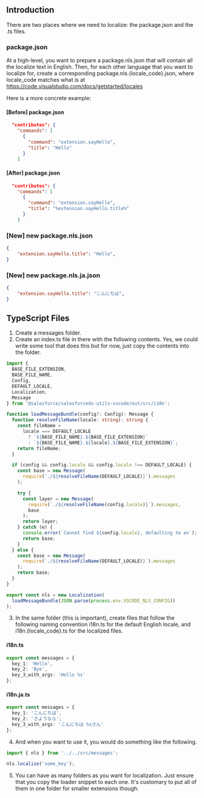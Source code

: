 ## Introduction

There are two places where we need to localize: the package.json and the .ts
files.

### package.json

At a high-level, you want to prepare a package.nls.json that will contain all
the localize text in English. Then, for each other language that you want to
localize for, create a corresponding package.nls.{locale_code}.json, where
locale_code matches what is at
https://code.visualstudio.com/docs/getstarted/locales

Here is a more concrete example:

#### [Before] package.json

```json
  "contributes": {
    "commands": [
      {
        "command": "extension.sayHello",
        "title": "Hello"
      }
    ]
```

#### [After] package.json

```json
  "contributes": {
    "commands": [
      {
        "command": "extension.sayHello",
        "title": "%extension.sayHello.title%"
      }
    ]
```

### [New] new package.nls.json

```json
{
    "extension.sayHello.title": "Hello",
}
```

### [New] new package.nls.ja.json

```json
{
    "extension.sayHello.title": "こんにちは",
}
```

## TypeScript Files

1. Create a messages folder.
2. Create an index.ts file in there with the following contents. Yes, we could
   write some tool that does this but for now, just copy the contents into the
   folder.

```typescript
import {
  BASE_FILE_EXTENSION,
  BASE_FILE_NAME,
  Config,
  DEFAULT_LOCALE,
  Localization,
  Message
} from '@salesforce/salesforcedx-utils-vscode/out/src/i18n';

function loadMessageBundle(config?: Config): Message {
  function resolveFileName(locale: string): string {
    const fileName =
      locale === DEFAULT_LOCALE
        ? `${BASE_FILE_NAME}.${BASE_FILE_EXTENSION}`
        : `${BASE_FILE_NAME}.${locale}.${BASE_FILE_EXTENSION}`;
    return fileName;
  }

  if (config && config.locale && config.locale !== DEFAULT_LOCALE) {
    const base = new Message(
      require(`./${resolveFileName(DEFAULT_LOCALE)}`).messages
    );

    try {
      const layer = new Message(
        require(`./${resolveFileName(config.locale)}`).messages,
        base
      );
      return layer;
    } catch (e) {
      console.error(`Cannot find ${config.locale}, defaulting to en`);
      return base;
    }
  } else {
    const base = new Message(
      require(`./${resolveFileName(DEFAULT_LOCALE)}`).messages
    );
    return base;
  }
}

export const nls = new Localization(
  loadMessageBundle(JSON.parse(process.env.VSCODE_NLS_CONFIG))
);

```

3. In the same folder (this is important), create files that follow the
   following naming convention i18n.ts for the default English locale, and
   i18n.{locale_code}.ts for the localized files.

#### i18n.ts
```typescript
export const messages = {
  key_1: 'Hello',
  key_2: 'Bye',
  key_3_with_args: 'Hello %s'
};
```

#### i18n.ja.ts
```typescript
export const messages = {
  key_1: 'こんにちは',
  key_2: 'さようなら';
  key_3_with_args: 'こんにちは %sさん'
};
```

4. And when you want to use it, you would do something like the following.

```typescript
import { nls } from '../../src/messages';

nls.localize('some_key');
```

5. You can have as many folders as you want for localization. Just ensure that
   you copy the loader snippet to each one. It's customary to put all of them in
   one folder for smaller extensions though.
